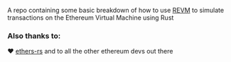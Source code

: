 A repo containing some basic breakdown of how to use [REVM](https://github.com/bluealloy/revm) to simulate transactions on the Ethereum Virtual Machine using Rust

### Also thanks to:
❤️ [ethers-rs](https://github.com/gakonst/ethers-rs)
and to all the other ethereum devs out there